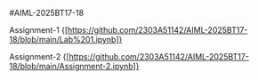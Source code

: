#AIML-2025BT17-18

Assignment-1
{[https://github.com/2303A51142/AIML-2025BT17-18/blob/main/Lab%201.ipynb]}

Assignment-2
{[https://github.com/2303A51142/AIML-2025BT17-18/blob/main/Assignment-2.ipynb]}
